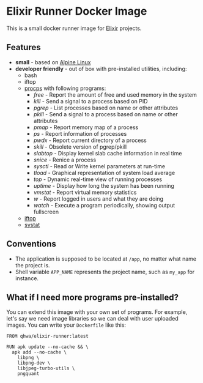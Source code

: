 # Elixir Runner Docker Image

This is a small docker runner image for [Elixir](https://elixir-lang.org) projects.

## Features

* **small** - based on [Alpine Linux](https://alpinelinux.org/about/)
* **developer friendly** - out of box with pre-installed utilities, including:
  * bash
  * iftop
  * [procps](http://procps.sourceforge.net/) with following programs:
    * *free* - Report the amount of free and used memory in the system
    * *kill* - Send a signal to a process based on PID
    * *pgrep* - List processes based on name or other attributes
    * *pkill* - Send a signal to a process based on name or other attributes
    * *pmap* - Report memory map of a process
    * *ps* - Report information of processes
    * *pwdx* - Report current directory of a process
    * *skill* - Obsolete version of pgrep/pkill
    * *slabtop* - Display kernel slab cache information in real time
    * *snice* - Renice a process
    * *sysctl* - Read or Write kernel parameters at run-time
    * *tload* - Graphical representation of system load average
    * *top* - Dynamic real-time view of running processes
    * *uptime* - Display how long the system has been running
    * *vmstat* - Report virtual memory statistics
    * *w* - Report logged in users and what they are doing
    * *watch* - Execute a program periodically, showing output fullscreen
  * [iftop](http://www.ex-parrot.com/pdw/iftop/)
  * [systat](http://sebastien.godard.pagesperso-orange.fr/)

## Conventions

* The application is supposed to be located at `/app`, no matter what name the project is.
* Shell variable `APP_NAME` represents the project name, such as `my_app` for instance.

## What if I need more programs pre-installed?

You can extend this image with your own set of programs. For example, let's say we need image libraries so we can deal with user uploaded images. You can write your `Dockerfile` like this:

```docker
FROM qhwa/elixir-runner:latest

RUN apk update --no-cache && \
  apk add --no-cache \
    libpng \
    libpng-dev \
    libjpeg-turbo-utils \
    pngquant
```
